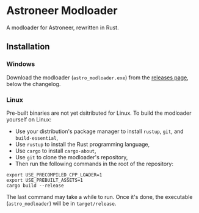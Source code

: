 # Astroneer Modloader

A modloader for Astroneer, rewritten in Rust.

## Installation

### Windows

Download the modloader (`astro_modloader.exe`) from the [releases
page](https://github.com/AstroTechies/astro_modloader/releases/latest), below the changelog.

### Linux

Pre-built binaries are not yet dsitributed for Linux. To build the modloader yourself on Linux:

- Use your distribution's package manager to install `rustup`, `git`, and `build-essential`,
- Use `rustup` to install the Rust programming language,
- Use `cargo` to install `cargo-about`,
- Use `git` to clone the modloader's repository,
- Then run the following commands in the root of the repository:

```
export USE_PRECOMPILED_CPP_LOADER=1
export USE_PREBUILT_ASSETS=1
cargo build --release
```

The last command may take a while to run. Once it's done, the executable (`astro_modloader`) will be
in `target/release`.
